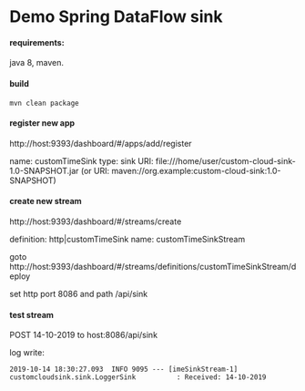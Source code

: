 # Demo Spring DataFlow sink

#### requirements:
java 8, maven.

#### build
`mvn clean package`

#### register new app

http://host:9393/dashboard/#/apps/add/register

name: customTimeSink
type: sink
URI: file:///home/user/custom-cloud-sink-1.0-SNAPSHOT.jar 
(or URI: maven://org.example:custom-cloud-sink:1.0-SNAPSHOT)

#### create new stream

http://host:9393/dashboard/#/streams/create

definition: http|customTimeSink
name: customTimeSinkStream

goto http://host:9393/dashboard/#/streams/definitions/customTimeSinkStream/deploy

set http port 8086 and path /api/sink

#### test stream

POST 14-10-2019 to host:8086/api/sink

log write:
```
2019-10-14 18:30:27.093  INFO 9095 --- [imeSinkStream-1] customcloudsink.sink.LoggerSink          : Received: 14-10-2019
```

